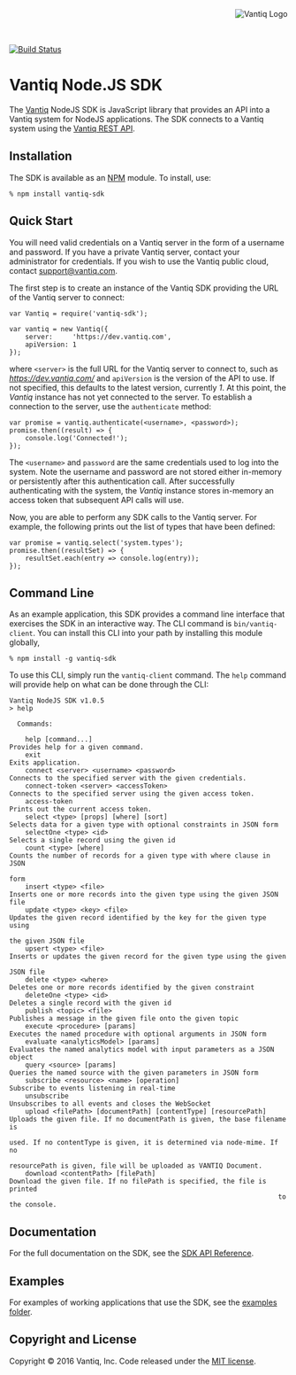 <div style="height: 50px"><img style="float:right" alt="Vantiq Logo" src="http://vantiq.com/wp-content/themes/vantiq/assets/vantiq2019/header/vantiqlogo-blue-2x.png"/></div>

[![Build Status](https://travis-ci.org/Vantiq/vantiq-sdk-node.svg?branch=master)](https://travis-ci.org/Vantiq/vantiq-sdk-node)

# Vantiq Node.JS SDK

The [Vantiq](http://www.vantiq.com) NodeJS SDK is JavaScript library that provides an API into a Vantiq system for NodeJS applications.  The SDK connects to a Vantiq system using the [Vantiq REST API](https://dev.vantiq.com/docs/system/api/index.html).

## Installation

The SDK is available as an [NPM](https://www.npmjs.com/) module.  To install, use:

    % npm install vantiq-sdk

## Quick Start

You will need valid credentials on a Vantiq server in the form of a username and password.  If you have a private Vantiq server, contact your administrator for credentials.  If you wish to use the Vantiq public cloud, contact [support@vantiq.com](mailto:support@vantiq.com).

The first step is to create an instance of the Vantiq SDK providing the URL of the Vantiq server to connect:

    var Vantiq = require('vantiq-sdk');
    
    var vantiq = new Vantiq({ 
        server:     'https://dev.vantiq.com',
        apiVersion: 1
    });

where `<server>` is the full URL for the Vantiq server to connect to, such as *https://dev.vantiq.com/* and `apiVersion` is the version of the API to use.  If not specified, this defaults to the latest version, currently *1*.  At this point, the *Vantiq* instance has not yet connected to the server.  To establish a connection to the server, use the `authenticate` method:

    var promise = vantiq.authenticate(<username>, <password>);
    promise.then((result) => {
        console.log('Connected!');
    });

The `<username>` and `password` are the same credentials used to log into the system.  Note the username and password are not stored either in-memory or persistently after this authentication call.  After successfully authenticating with the system, the *Vantiq* instance stores in-memory an access token that subsequent API calls will use.

Now, you are able to perform any SDK calls to the Vantiq server.  For example, the following prints out the list of types that have been defined:

    var promise = vantiq.select('system.types');
    promise.then((resultSet) => {
        resultSet.each(entry => console.log(entry));
    });

## Command Line

As an example application, this SDK provides a command line interface that exercises the SDK in an interactive way.  The CLI command is `bin/vantiq-client`.  You can install this CLI into your path by installing this module globally,

    % npm install -g vantiq-sdk
    
To use this CLI, simply run the `vantiq-client` command.  The `help` command will provide help on what can be done through the CLI:

    Vantiq NodeJS SDK v1.0.5
    > help

      Commands:

        help [command...]                                               Provides help for a given command.
        exit                                                            Exits application.
        connect <server> <username> <password>                          Connects to the specified server with the given credentials.
        connect-token <server> <accessToken>                            Connects to the specified server using the given access token.
        access-token                                                    Prints out the current access token.
        select <type> [props] [where] [sort]                            Selects data for a given type with optional constraints in JSON form
        selectOne <type> <id>                                           Selects a single record using the given id
        count <type> [where]                                            Counts the number of records for a given type with where clause in JSON
                                                                        form
        insert <type> <file>                                            Inserts one or more records into the given type using the given JSON file
        update <type> <key> <file>                                      Updates the given record identified by the key for the given type using
                                                                        the given JSON file
        upsert <type> <file>                                            Inserts or updates the given record for the given type using the given
                                                                        JSON file
        delete <type> <where>                                           Deletes one or more records identified by the given constraint
        deleteOne <type> <id>                                           Deletes a single record with the given id
        publish <topic> <file>                                          Publishes a message in the given file onto the given topic
        execute <procedure> [params]                                    Executes the named procedure with optional arguments in JSON form
        evaluate <analyticsModel> [params]                              Evaluates the named analytics model with input parameters as a JSON object
        query <source> [params]                                         Queries the named source with the given parameters in JSON form
        subscribe <resource> <name> [operation]                         Subscribe to events listening in real-time
        unsubscribe                                                     Unsubscribes to all events and closes the WebSocket
        upload <filePath> [documentPath] [contentType] [resourcePath]   Uploads the given file. If no documentPath is given, the base filename is
                                                                        used. If no contentType is given, it is determined via node-mime. If no
                                                                        resourcePath is given, file will be uploaded as VANTIQ Document.
        download <contentPath> [filePath]                               Download the given file. If no filePath is specified, the file is printed
                                                                        to the console.

## Documentation

For the full documentation on the SDK, see the [SDK API Reference](./docs/api.md).

## Examples

For examples of working applications that use the SDK, see the [examples folder](./examples/).

## Copyright and License

Copyright &copy; 2016 Vantiq, Inc.  Code released under the [MIT license](./LICENSE).

